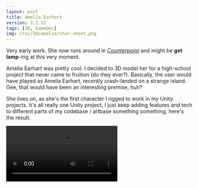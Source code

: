 ```yaml
---
layout: post
title: Amelia Earhart
version: 3.2.12
tags: [3D, GameDev]
img: /rsc/3d/amelia/char-sheet.png
---
```


Very early work. She now runs around in *[Counterpoint][]* and might be **get lamp**-ing at this very moment.

Amelia Earhart was pretty cool. I decided to 3D model her for a high-school project that never came to fruition (do they ever?). Basically, the user would have played as Amelia Earhart, recently crash-landed on a strange island. Gee, that would have been an interesting premise, huh?

She lives on, as she's the first character I rigged to work in my Unity projects. It's all really one Unity project, I just keep adding features and tech to different parts of my codebase / artbase something something, here's the result.

<video controls autoplay loop>
  <source src="https://cmu.box.com/shared/static/ne9zhs1cztrhigvgyrdasqnqyp3cahnk.mp4" type="video/mp4">
</video>


[Counterpoint]: </3d/counterpoint/> "Counterpoint v1.18.3"
